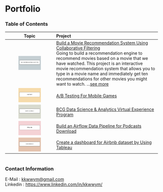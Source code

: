 # Portfolio
### Table of Contents

|Topic|Project|
|:-:|:--|
|<img src="https://github.com/kkwwym/Portfolio/blob/main/image/recommend.png" alt="Cover" width="50%"/>|[Build a Movie Recommendation System Using Collaborative Filtering](https://github.com/kkwwym/Build-a-Movie-Recommendation-System-Using-Collaborative-Filtering)<br />Going to build a recommendation engine to recommend movies based on a movie that we have watched. This project is an interactive movie recommendation system that allows you to type in a movie name and immediately get ten recommendations for other movies you might want to watch. ...[see more](https://github.com/kkwwym/Build-a-Movie-Recommendation-System-Using-Collaborative-Filtering/blob/main/project.ipynb)|
|<img src="https://github.com/kkwwym/Portfolio/blob/main/image/abtest.png" alt="cover" width="50%"/>|[A/B Testing For Mobile Games](https://github.com/kkwwym/AB-Testing-For-Mobile-Games)|
|<img src="https://github.com/kkwwym/Portfolio/blob/main/image/datascience.png" alt="Cover" width="50%"/>|[BCG Data Science & Analytics Virtual Experience Program](https://github.com/kkwwym/BCG-Data-Science-and-Analytics-Virtual-Experience-Program)|
|<img src="https://github.com/kkwwym/Portfolio/blob/main/image/pipeline.png" alt="Cover" width="50%"/>|[Build an Airflow Data Pipeline for Podcasts Download]()|
|<img src="https://github.com/kkwwym/Portfolio/blob/main/image/dashboard.png" alt="Cover" width="50%"/>|[Create a dashboard for Airbnb dataset by Using Tableau]()|



#
### Contact Information
E-Mail : kkwwym@gmail.com  
Linkedin : https://www.linkedin.com/in/kkwwym/






